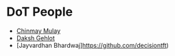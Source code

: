 # DoT People

<!-- - [YOUR NAME](https://github.com/<YOUR-GITHUB-USERNAME>) -->

- [Chinmay Mulay](https://github.com/cmulay)
- [Daksh Gehlot](https://github.com/TheOathkeeper)
- [Jayvardhan Bhardwaj]https://github.com/decisiontft)
